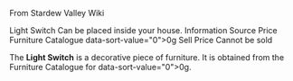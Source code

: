 From Stardew Valley Wiki

Light Switch Can be placed inside your house. Information Source Price Furniture Catalogue data-sort-value="0"&gt;0g Sell Price Cannot be sold

The **Light Switch** is a decorative piece of furniture. It is obtained from the Furniture Catalogue for data-sort-value="0"&gt;0g.